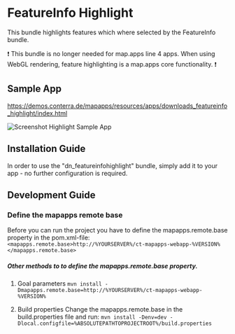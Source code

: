 # FeatureInfo Highlight
This bundle highlights features which where selected by the FeatureInfo bundle.

❗️ This bundle is no longer needed for map.apps line 4 apps. When using WebGL rendering, feature highlighting is a map.apps core functionality. ❗️

Sample App
------------------
https://demos.conterra.de/mapapps/resources/apps/downloads_featureinfo_highlight/index.html

![Screenshot Highlight Sample App](https://github.com/conterra/mapapps-featureinfo-highlight/blob/master/highlighter.JPG)

Installation Guide
------------------
In order to use the "dn_featureinfohighlight" bundle, simply add it to your app - no further configuration is required.

Development Guide
------------------
### Define the mapapps remote base
Before you can run the project you have to define the mapapps.remote.base property in the pom.xml-file:
`<mapapps.remote.base>http://%YOURSERVER%/ct-mapapps-webapp-%VERSION%</mapapps.remote.base>`

##### Other methods to to define the mapapps.remote.base property.
1. Goal parameters
`mvn install -Dmapapps.remote.base=http://%YOURSERVER%/ct-mapapps-webapp-%VERSION%`

2. Build properties
Change the mapapps.remote.base in the build.properties file and run:
`mvn install -Denv=dev -Dlocal.configfile=%ABSOLUTEPATHTOPROJECTROOT%/build.properties`

